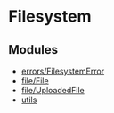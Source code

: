 # Filesystem

## Modules

- [errors/FilesystemError](errors/FilesystemError/README.md)
- [file/File](file/File/README.md)
- [file/UploadedFile](file/UploadedFile/README.md)
- [utils](utils/README.md)

